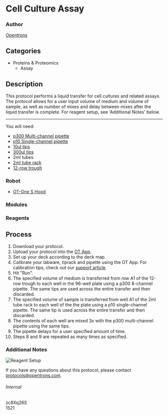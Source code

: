 # Cell Culture Assay

### Author
[Opentrons](http://www.opentrons.com/)

## Categories
* Proteins & Proteomics
    * Assay

## Description
This protocol performs a liquid transfer for cell cultures and related assays. The protocol allows for a user input volume of medium and volume of sample, as well as number of mixes and delay between mixes after the liquid transfer is complete. For reagent setup, see 'Additional Notes' below.

---

You will need:
* [p300 Multi-channel pipette](https://shop.opentrons.com/collections/ot-one-s-robot-and-accessories/products/ot-hood)
* [p10 Single-channel pipette](https://shop.opentrons.com/collections/ot-one-s-robot-and-accessories/products/p200-single-channel-pipette)
* [10µl tips](https://shop.opentrons.com/collections/opentrons-tips/products/opentrons-10ul-tips)
* [300µl tips](https://shop.opentrons.com/collections/opentrons-tips/products/opentrons-300ul-tips)
* 2ml tubes
* [2ml tube rack](https://shop.opentrons.com/collections/opentrons-tips/products/tube-rack-set-1)
* [12-row trough](https://www.usascientific.com/12-channel-automation-reservoir.aspx)

### Robot
* [OT-One S Hood](https://shop.opentrons.com/collections/ot-one-s-robot-and-accessories/products/ot-hood)

### Modules

### Reagents

## Process
1. Download your protocol.
2. Upload your protocol into the [OT App](https://opentrons.com/ot-app).
3. Set up your deck according to the deck map.
4. Calibrate your labware, tiprack and pipette using the OT App. For calibration tips, check out our [support article](https://support.opentrons.com/ot-2/getting-started-software-setup/deck-calibration).
5. Hit "Run".
6. The specified volume of medium is transferred from row A1 of the 12-row trough to each well in the 96-well plate using a p300 8-channel pipette. The same tips are used across the entire transfer and then discarded.
7. The specified volume of sample is transferred from well A1 of the 2ml tube rack to each well of the the plate using a p10 single-channel pipette. The same tip is used across the entire transfer and then discarded.
8. The contents of each well are mixed 3x with the p300 multi-channel pipette using the same tips.
9. The pipette delays for a user specified amount of time.
10. Steps 8 and 9 are repeated as many times as specified.

### Additional Notes
![Reagent Setup](https://s3.amazonaws.com/opentrons-protocol-library-website/custom-README-images/1521-Technion-Israel-Institute-of-Technology/setup.png)

If you have any questions about this protocol, please contact protocols@opentrons.com.

###### Internal
zc8Xq26S  
1521
